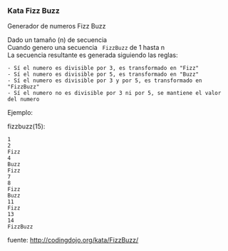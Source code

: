 ### Kata Fizz Buzz

Generador de numeros Fizz Buzz
 
 Dado un tamaño (n) de secuencia  
 Cuando genero una secuencia ` FizzBuzz` de 1 hasta n  
 La secuencia resultante es generada siguiendo las reglas:
 
    - Sí el numero es divisible por 3, es transformado en "Fizz"
    - Sí el numero es divisible por 5, es transformado en "Buzz"
    - Sí el numero es divisible por 3 y por 5, es transformado en "FizzBuzz"
    - Sí el numero no es divisible por 3 ni por 5, se mantiene el valor del numero
    
    
    
Ejemplo:

fizzbuzz(15):
    
```
1
2
Fizz
4
Buzz
Fizz
7
8
Fizz
Buzz
11
Fizz
13
14
FizzBuzz
```

fuente: http://codingdojo.org/kata/FizzBuzz/